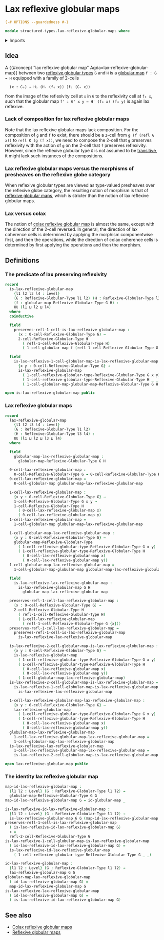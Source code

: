 # Lax reflexive globular maps

```agda
{-# OPTIONS --guardedness #-}

module structured-types.lax-reflexive-globular-maps where
```

<details><summary>Imports</summary>

```agda
open import foundation.universe-levels

open import structured-types.globular-maps
open import structured-types.reflexive-globular-types
```

</details>

## Idea

A {{#concept "lax reflexive globular map" Agda=lax-reflexive-globular-map}}
between two
[reflexive globular types](structured-types.reflexive-globular-types.md) `G` and
`H` is a [globular map](structured-types.globular-maps.md) `f : G → H` equipped
with a family of 2-cells

```text
  (x : G₀) → H₂ (Hᵣ (f₀ x)) (f₁ (Gᵣ x))
```

from the image of the reflexivity cell at `x` in `G` to the reflexivity cell at
`f₀ x`, such that the globular map `f' : G' x y → H' (f₀ x) (f₀ y)` is again
lax reflexive.

### Lack of composition for lax reflexive globular maps

Note that the lax reflexive globular maps lack composition. For the composition of `g` and `f` to exist, there should be a `2`-cell from `g (f (refl G x))` to `refl K (g (f x))`, we need to compose the 2-cell that `g` preserves reflexivity with the action of `g` on the 2-cell that `f` preserves reflexivity. However, since the reflexive globular type `G` is not assumed to be [transitive](structured-types.transitive-globular-types.md), it might lack such instances of the compositions.

### Lax reflexive globular maps versus the morphisms of presheaves on the reflexive globe category

When reflexive globular types are viewed as type-valued presheaves over
the reflexive globe category, the resulting notion of morphism is that of
[reflexive globular maps](structured-types.reflexive-globular-maps.md), which is
stricter than the notion of lax reflexive globular maps.

### Lax versus colax

The notion of [colax reflexive globular map](structured-types.colax-reflexive-globular-maps.md) is almost the same, except with the direction of the 2-cell reversed. In general, the direction of lax coherence cells is determined by applying the morphism componentwise first, and then the operations, while the direction of colax coherence cells is determined by first applying the operations and then the morphism.


## Definitions

### The predicate of lax preserving reflexivity

```agda
record
  is-lax-reflexive-globular-map
    {l1 l2 l3 l4 : Level}
    (G : Reflexive-Globular-Type l1 l2) (H : Reflexive-Globular-Type l3 l4)
    (f : globular-map-Reflexive-Globular-Type G H) :
    UU (l1 ⊔ l2 ⊔ l4)
  where
  coinductive

  field
    preserves-refl-1-cell-is-lax-reflexive-globular-map :
      (x : 0-cell-Reflexive-Globular-Type G) →
      2-cell-Reflexive-Globular-Type H
        ( refl-1-cell-Reflexive-Globular-Type H)
        ( 1-cell-globular-map f (refl-1-cell-Reflexive-Globular-Type G {x}))

  field
    is-lax-reflexive-1-cell-globular-map-is-lax-reflexive-globular-map :
      {x y : 0-cell-Reflexive-Globular-Type G} →
      is-lax-reflexive-globular-map
        ( 1-cell-reflexive-globular-type-Reflexive-Globular-Type G x y)
        ( 1-cell-reflexive-globular-type-Reflexive-Globular-Type H _ _)
        ( 1-cell-globular-map-globular-map-Reflexive-Globular-Type G H f)

open is-lax-reflexive-globular-map public
```

### Lax reflexive globular maps

```agda
record
  lax-reflexive-globular-map
    {l1 l2 l3 l4 : Level}
    (G : Reflexive-Globular-Type l1 l2)
    (H : Reflexive-Globular-Type l3 l4) :
    UU (l1 ⊔ l2 ⊔ l3 ⊔ l4)
  where

  field
    globular-map-lax-reflexive-globular-map :
      globular-map-Reflexive-Globular-Type G H

  0-cell-lax-reflexive-globular-map :
    0-cell-Reflexive-Globular-Type G → 0-cell-Reflexive-Globular-Type H
  0-cell-lax-reflexive-globular-map =
    0-cell-globular-map globular-map-lax-reflexive-globular-map

  1-cell-lax-reflexive-globular-map :
    {x y : 0-cell-Reflexive-Globular-Type G} →
    1-cell-Reflexive-Globular-Type G x y →
    1-cell-Reflexive-Globular-Type H
      ( 0-cell-lax-reflexive-globular-map x)
      ( 0-cell-lax-reflexive-globular-map y)
  1-cell-lax-reflexive-globular-map =
    1-cell-globular-map globular-map-lax-reflexive-globular-map

  1-cell-globular-map-lax-reflexive-globular-map :
    {x y : 0-cell-Reflexive-Globular-Type G} →
    globular-map-Reflexive-Globular-Type
      ( 1-cell-reflexive-globular-type-Reflexive-Globular-Type G x y)
      ( 1-cell-reflexive-globular-type-Reflexive-Globular-Type H
        ( 0-cell-lax-reflexive-globular-map x)
        ( 0-cell-lax-reflexive-globular-map y))
  1-cell-globular-map-lax-reflexive-globular-map =
    1-cell-globular-map-globular-map globular-map-lax-reflexive-globular-map

  field
    is-lax-reflexive-lax-reflexive-globular-map :
      is-lax-reflexive-globular-map G H
        globular-map-lax-reflexive-globular-map

  preserves-refl-1-cell-lax-reflexive-globular-map :
    (x : 0-cell-Reflexive-Globular-Type G) →
    2-cell-Reflexive-Globular-Type H
      ( refl-1-cell-Reflexive-Globular-Type H)
      ( 1-cell-lax-reflexive-globular-map
        ( refl-1-cell-Reflexive-Globular-Type G {x}))
  preserves-refl-1-cell-lax-reflexive-globular-map =
    preserves-refl-1-cell-is-lax-reflexive-globular-map
      is-lax-reflexive-lax-reflexive-globular-map

  is-lax-reflexive-2-cell-globular-map-is-lax-reflexive-globular-map :
    {x y : 0-cell-Reflexive-Globular-Type G} →
    is-lax-reflexive-globular-map
      ( 1-cell-reflexive-globular-type-Reflexive-Globular-Type G x y)
      ( 1-cell-reflexive-globular-type-Reflexive-Globular-Type H
        ( 0-cell-lax-reflexive-globular-map x)
        ( 0-cell-lax-reflexive-globular-map y))
      ( 1-cell-globular-map-lax-reflexive-globular-map)
  is-lax-reflexive-2-cell-globular-map-is-lax-reflexive-globular-map =
    is-lax-reflexive-1-cell-globular-map-is-lax-reflexive-globular-map
      is-lax-reflexive-lax-reflexive-globular-map

  1-cell-lax-reflexive-globular-map-lax-reflexive-globular-map :
    {x y : 0-cell-Reflexive-Globular-Type G} →
    lax-reflexive-globular-map
      ( 1-cell-reflexive-globular-type-Reflexive-Globular-Type G x y)
      ( 1-cell-reflexive-globular-type-Reflexive-Globular-Type H
        ( 0-cell-lax-reflexive-globular-map x)
        ( 0-cell-lax-reflexive-globular-map y))
  globular-map-lax-reflexive-globular-map
    1-cell-lax-reflexive-globular-map-lax-reflexive-globular-map =
    1-cell-globular-map-lax-reflexive-globular-map
  is-lax-reflexive-lax-reflexive-globular-map
    1-cell-lax-reflexive-globular-map-lax-reflexive-globular-map =
    is-lax-reflexive-2-cell-globular-map-is-lax-reflexive-globular-map

open lax-reflexive-globular-map public
```

### The identity lax reflexive globular map

```agda
map-id-lax-reflexive-globular-map :
  {l1 l2 : Level} (G : Reflexive-Globular-Type l1 l2) →
  globular-map-Reflexive-Globular-Type G G
map-id-lax-reflexive-globular-map G = id-globular-map _

is-lax-reflexive-id-lax-reflexive-globular-map :
  {l1 l2 : Level} (G : Reflexive-Globular-Type l1 l2) →
  is-lax-reflexive-globular-map G G (map-id-lax-reflexive-globular-map G)
preserves-refl-1-cell-is-lax-reflexive-globular-map
  ( is-lax-reflexive-id-lax-reflexive-globular-map G)
  x =
  refl-2-cell-Reflexive-Globular-Type G
is-lax-reflexive-1-cell-globular-map-is-lax-reflexive-globular-map
  ( is-lax-reflexive-id-lax-reflexive-globular-map G) =
  is-lax-reflexive-id-lax-reflexive-globular-map
    ( 1-cell-reflexive-globular-type-Reflexive-Globular-Type G _ _)

id-lax-reflexive-globular-map :
  {l1 l2 : Level} (G : Reflexive-Globular-Type l1 l2) →
  lax-reflexive-globular-map G G
globular-map-lax-reflexive-globular-map
  ( id-lax-reflexive-globular-map G) =
  map-id-lax-reflexive-globular-map G
is-lax-reflexive-lax-reflexive-globular-map
  ( id-lax-reflexive-globular-map G) =
  ( is-lax-reflexive-id-lax-reflexive-globular-map G)
```

## See also

- [Colax reflexive globular maps](structured-types.colax-reflexive-globular-maps.md)
- [Reflexive globular maps](structured-types.reflexive-globular-maps.md)
